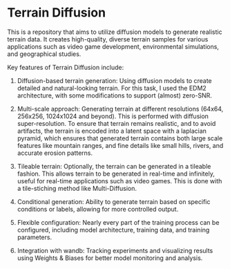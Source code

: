 # Terrain Diffusion

This is a repository that aims to utilize diffusion models to generate realistic terrain data. It creates high-quality, diverse terrain samples for various applications such as video game development, environmental simulations, and geographical studies.

Key features of Terrain Diffusion include:

1. Diffusion-based terrain generation: Using diffusion models to create detailed and natural-looking terrain. For this task, I used the EDM2 architecture, with some modifications to support (almost) zero-SNR.

2. Multi-scale approach: Generating terrain at different resolutions (64x64, 256x256, 1024x1024 and beyond). This is performed with diffusion super-resolution. To ensure that terrain remains realistic, and to avoid artifacts, the terrain is encoded into a latent space with a laplacian pyramid, which ensures that generated terrain contains both large scale features like mountain ranges, and fine details like small hills, rivers, and accurate erosion patterns.

3. Tileable terrain: Optionally, the terrain can be generated in a tileable fashion. This allows terrain to be generated in real-time and infinitely, useful for real-time applications such as video games. This is done with a tile-stiching method like Multi-Diffusion.

5. Conditional generation: Ability to generate terrain based on specific conditions or labels, allowing for more controlled output.

5. Flexible configuration: Nearly every part of the training process can be configured, including model architecture, training data, and training parameters.

6. Integration with wandb: Tracking experiments and visualizing results using Weights & Biases for better model monitoring and analysis.

